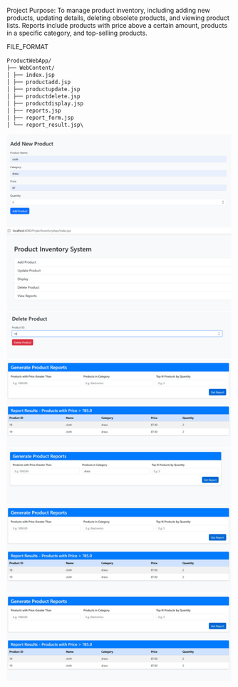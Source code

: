 Project Purpose:
To manage product inventory, including adding new products, updating details, deleting obsolete
products, and viewing product lists. Reports include products with price above a certain amount,
products in a specific category, and top-selling products.

FILE_FORMAT
```
ProductWebApp/
├── WebContent/
│ ├── index.jsp
│ ├── productadd.jsp
│ ├── productupdate.jsp
│ ├── productdelete.jsp
│ ├── productdisplay.jsp
│ ├── reports.jsp
│ ├── report_form.jsp
│ └── report_result.jsp\
```


![image alt](Output/Productadd.png.png)
![image alt](Output/index.png.png)
![image alt](Output/delete.png.png)
![image alt](Output/report.png.png)
![image alt](Output/report.jpg)
![image alt](Output/pricefilter.jpg)
![image alt](Output/pricefilter.jpg)
